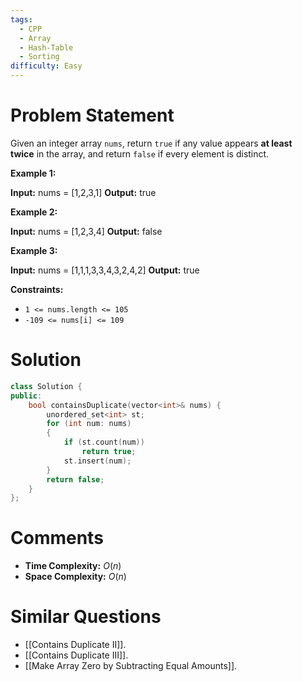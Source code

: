 ```yaml
---
tags:
  - CPP
  - Array
  - Hash-Table
  - Sorting
difficulty: Easy
---
```

# Problem Statement
Given an integer array `nums`, return `true` if any value appears **at least twice** in the array, and return `false` if every element is distinct.

**Example 1:**

**Input:** nums = [1,2,3,1]
**Output:** true

**Example 2:**

**Input:** nums = [1,2,3,4]
**Output:** false

**Example 3:**

**Input:** nums = [1,1,1,3,3,4,3,2,4,2]
**Output:** true

**Constraints:**

- `1 <= nums.length <= 105`
- `-109 <= nums[i] <= 109`
# Solution
```cpp
class Solution {
public:
    bool containsDuplicate(vector<int>& nums) {
        unordered_set<int> st;
        for (int num: nums)
        {
            if (st.count(num))
                return true;
            st.insert(num);
        }
        return false;
    }
};
```
# Comments
- **Time Complexity:** $O(n)$
- **Space Complexity:** $O(n)$
# Similar Questions
- [[Contains Duplicate II]].
- [[Contains Duplicate III]].
- [[Make Array Zero by Subtracting Equal Amounts]].